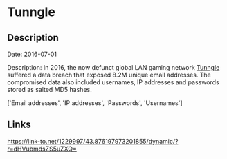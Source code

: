 # Tunngle

## Description

Date: 2016-07-01

Description:
In 2016, the now defunct global LAN gaming network <a href="https://web.archive.org/web/20160305044242/http://www.tunngle.net/en/" target="_blank" rel="noopener">Tunngle</a> suffered a data breach that exposed 8.2M unique email addresses. The compromised data also included usernames, IP addresses and passwords stored as salted MD5 hashes.


['Email addresses', 'IP addresses', 'Passwords', 'Usernames']

## Links

https://link-to.net/1229997/43.876197973201855/dynamic/?r=dHVubmdsZS5uZXQ=